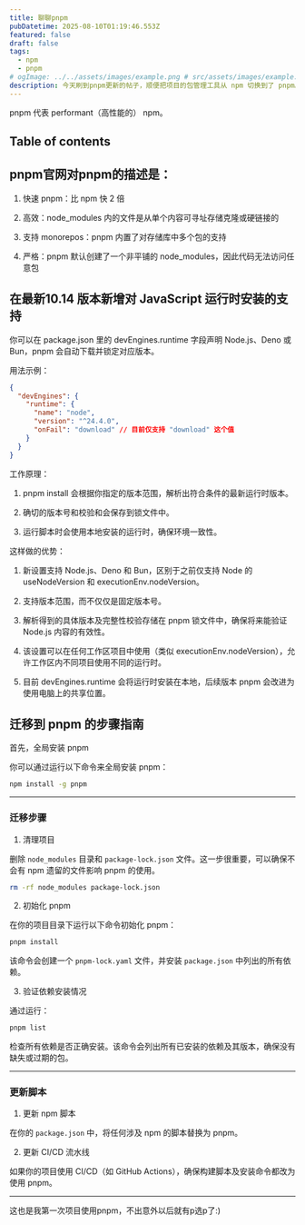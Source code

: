```yaml
---
title: 聊聊pnpm
pubDatetime: 2025-08-10T01:19:46.553Z
featured: false
draft: false
tags:
  - npm
  - pnpm
# ogImage: ../../assets/images/example.png # src/assets/images/example.png
description: 今天刷到pnpm更新的帖子，顺便把项目的包管理工具从 npm 切换到了 pnpm。
---
```


pnpm 代表 performant（高性能的） npm。

## Table of contents

## pnpm官网对pnpm的描述是：

1. 快速 pnpm：比 npm 快 2 倍

2. 高效：node_modules 内的文件是从单个内容可寻址存储克隆或硬链接的

3. 支持 monorepos：pnpm 内置了对存储库中多个包的支持

4. 严格：pnpm 默认创建了一个非平铺的 node_modules，因此代码无法访问任意包

## 在最新10.14 版本新增对 JavaScript 运行时安装的支持

你可以在 package.json 里的 devEngines.runtime 字段声明 Node.js、Deno 或 Bun，pnpm 会自动下载并锁定对应版本。

用法示例：

```json
{
  "devEngines": {
    "runtime": {
      "name": "node",
      "version": "^24.4.0",
      "onFail": "download" // 目前仅支持 "download" 这个值
    }
  }
}
```

工作原理：

1. pnpm install 会根据你指定的版本范围，解析出符合条件的最新运行时版本。

1. 确切的版本号和校验和会保存到锁文件中。

1. 运行脚本时会使用本地安装的运行时，确保环境一致性。

这样做的优势：

1. 新设置支持 Node.js、Deno 和 Bun，区别于之前仅支持 Node 的 useNodeVersion 和 executionEnv.nodeVersion。

1. 支持版本范围，而不仅仅是固定版本号。

1. 解析得到的具体版本及完整性校验存储在 pnpm 锁文件中，确保将来能验证 Node.js 内容的有效性。

1. 该设置可以在任何工作区项目中使用（类似 executionEnv.nodeVersion），允许工作区内不同项目使用不同的运行时。

1. 目前 devEngines.runtime 会将运行时安装在本地，后续版本 pnpm 会改进为使用电脑上的共享位置。

## 迁移到 pnpm 的步骤指南

首先，全局安装 pnpm

你可以通过运行以下命令来全局安装 pnpm：

```bash
npm install -g pnpm
```

---

### 迁移步骤

1.  清理项目

删除 `node_modules` 目录和 `package-lock.json` 文件。这一步很重要，可以确保不会有 npm 遗留的文件影响 pnpm 的使用。

```bash
rm -rf node_modules package-lock.json
```

2.  初始化 pnpm

在你的项目目录下运行以下命令初始化 pnpm：

```bash
pnpm install
```

该命令会创建一个 `pnpm-lock.yaml` 文件，并安装 `package.json` 中列出的所有依赖。

3.  验证依赖安装情况

通过运行：

```bash
pnpm list
```

检查所有依赖是否正确安装。该命令会列出所有已安装的依赖及其版本，确保没有缺失或过期的包。

---

### 更新脚本

1.  更新 npm 脚本

在你的 `package.json` 中，将任何涉及 npm 的脚本替换为 pnpm。

2.  更新 CI/CD 流水线

如果你的项目使用 CI/CD（如 GitHub Actions），确保构建脚本及安装命令都改为使用 pnpm。

---

这也是我第一次项目使用pnpm，不出意外以后就有p选p了:)
